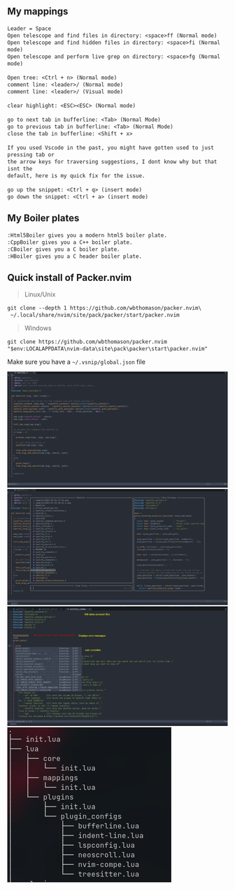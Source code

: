## My mappings
```
Leader = Space
Open telescope and find files in directory: <space>ff (Normal mode)  
Open telescope and find hidden files in directory: <space>fi (Normal mode)  
Open telescope and perform live grep on directory: <space>fg (Normal mode)  

Open tree: <Ctrl + n> (Normal mode)  
comment line: <leader>/ (Normal mode)  
comment line: <leader>/ (Visual mode)  

clear highlight: <ESC><ESC> (Normal mode)  

go to next tab in bufferline: <Tab> (Normal Mode)  
go to previous tab in bufferline: <Tab> (Normal Mode)  
close the tab in bufferline: <Shift + x>  

If you used Vscode in the past, you might have gotten used to just pressing tab or  
the arrow keys for traversing suggestions, I dont know why but that isnt the  
default, here is my quick fix for the issue.  

go up the snippet: <Ctrl + q> (insert mode)  
go down the snippet: <Ctrl + a> (insert mode)  
```

## My Boiler plates
```
:Html5Boiler gives you a modern html5 boiler plate.
:CppBoiler gives you a C++ boiler plate.
:CBoiler gives you a C boiler plate.
:HBoiler gives you a C header boiler plate.
```

## Quick install of Packer.nvim

> Linux/Unix  

```
git clone --depth 1 https://github.com/wbthomason/packer.nvim\
 ~/.local/share/nvim/site/pack/packer/start/packer.nvim
```

> Windows  

```
git clone https://github.com/wbthomason/packer.nvim "$env:LOCALAPPDATA\nvim-data\site\pack\packer\start\packer.nvim"
```

Make sure you have a `~/.vsnip/global.json` file  

![showcase1](showcase/showcase-1.png)
![showcase2](showcase/showcase-2.png)
![showcase3](showcase/showcase-3.png)
![showcase4](showcase/showcase-4.png)
